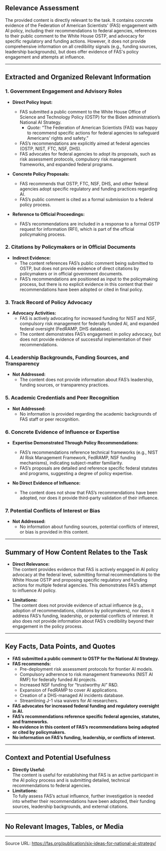 ## Relevance Assessment

The provided content is directly relevant to the task. It contains concrete evidence of the Federation of American Scientists' (FAS) engagement with AI policy, including their recommendations to federal agencies, references to their public comment to the White House OSTP, and advocacy for specific regulatory and funding actions. However, it does not provide comprehensive information on all credibility signals (e.g., funding sources, leadership backgrounds), but does offer evidence of FAS's policy engagement and attempts at influence.

---

## Extracted and Organized Relevant Information

### 1. **Government Engagement and Advisory Roles**

- **Direct Policy Input:**  
  - FAS submitted a public comment to the White House Office of Science and Technology Policy (OSTP) for the Biden administration’s National AI Strategy.  
    - *Quote:* “The Federation of American Scientists (FAS) was happy to recommend specific actions for federal agencies to safeguard Americans’ rights and safety.”
  - FAS’s recommendations are explicitly aimed at federal agencies (OSTP, NIST, FTC, NSF, DHS).
  - FAS advocates for federal agencies to adopt its proposals, such as risk assessment protocols, compulsory risk management frameworks, and expanded federal programs.

- **Concrete Policy Proposals:**  
  - FAS recommends that OSTP, FTC, NSF, DHS, and other federal agencies adopt specific regulatory and funding practices regarding AI.
  - FAS’s public comment is cited as a formal submission to a federal policy process.

- **Reference to Official Proceedings:**  
  - FAS’s recommendations are included in a response to a formal OSTP request for information (RFI), which is part of the official policymaking process.

### 2. **Citations by Policymakers or in Official Documents**

- **Indirect Evidence:**  
  - The content references FAS’s public comment being submitted to OSTP, but does not provide evidence of direct citations by policymakers or in official government documents.
  - FAS’s recommendations are positioned as input to the policymaking process, but there is no explicit evidence in this content that their recommendations have been adopted or cited in final policy.

### 3. **Track Record of Policy Advocacy**

- **Advocacy Activities:**  
  - FAS is actively advocating for increased funding for NIST and NSF, compulsory risk management for federally funded AI, and expanded federal oversight (FedRAMP, DHS database).
  - The content demonstrates FAS’s engagement in policy advocacy, but does not provide evidence of successful implementation of their recommendations.

### 4. **Leadership Backgrounds, Funding Sources, and Transparency**

- **Not Addressed:**  
  - The content does not provide information about FAS’s leadership, funding sources, or transparency practices.

### 5. **Academic Credentials and Peer Recognition**

- **Not Addressed:**  
  - No information is provided regarding the academic backgrounds of FAS staff or peer recognition.

### 6. **Concrete Evidence of Influence or Expertise**

- **Expertise Demonstrated Through Policy Recommendations:**  
  - FAS’s recommendations reference technical frameworks (e.g., NIST AI Risk Management Framework, FedRAMP, NSF funding mechanisms), indicating subject-matter familiarity.
  - FAS’s proposals are detailed and reference specific federal statutes and programs, suggesting a degree of policy expertise.

- **No Direct Evidence of Influence:**  
  - The content does not show that FAS’s recommendations have been adopted, nor does it provide third-party validation of their influence.

### 7. **Potential Conflicts of Interest or Bias**

- **Not Addressed:**  
  - No information about funding sources, potential conflicts of interest, or bias is provided in this content.

---

## Summary of How Content Relates to the Task

- **Direct Relevance:**  
  The content provides evidence that FAS is actively engaged in AI policy advocacy at the federal level, submitting formal recommendations to the White House OSTP and proposing specific regulatory and funding actions for multiple federal agencies. This demonstrates FAS’s attempt to influence AI policy.

- **Limitations:**  
  The content does not provide evidence of actual influence (e.g., adoption of recommendations, citations by policymakers), nor does it address FAS’s funding, leadership, or potential conflicts of interest. It also does not provide information about FAS’s credibility beyond their engagement in the policy process.

---

## Key Facts, Data Points, and Quotes

- **FAS submitted a public comment to OSTP for the National AI Strategy.**
- **FAS recommends:**
  - Pre-deployment risk assessment protocols for frontier AI models.
  - Compulsory adherence to risk management frameworks (NIST AI RMF) for federally funded AI projects.
  - Increased NSF funding for “trustworthy AI” R&D.
  - Expansion of FedRAMP to cover AI applications.
  - Creation of a DHS-managed AI incidents database.
  - Streamlining J-1 visa waivers for AI researchers.
- **FAS advocates for increased federal funding and regulatory oversight in AI.**
- **FAS’s recommendations reference specific federal agencies, statutes, and frameworks.**
- **No evidence in this content of FAS’s recommendations being adopted or cited by policymakers.**
- **No information on FAS’s funding, leadership, or conflicts of interest.**

---

## Context and Potential Usefulness

- **Directly Useful:**  
  The content is useful for establishing that FAS is an active participant in the AI policy process and is submitting detailed, technical recommendations to federal agencies.
- **Limitations:**  
  To fully assess FAS’s actual influence, further investigation is needed into whether their recommendations have been adopted, their funding sources, leadership backgrounds, and external citations.

---

## No Relevant Images, Tables, or Media

---

Source URL: https://fas.org/publication/six-ideas-for-national-ai-strategy/